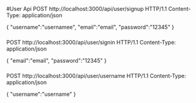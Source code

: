 #User Api
POST http://localhost:3000/api/user/signup HTTP/1.1
Content-Type: application/json

{
    "username":"usernamee",
    "email":"email",
    "password":"12345"
}

###

POST http://localhost:3000/api/user/signin HTTP/1.1
Content-Type: application/json

{
    "email":"email",
    "password":"12345"
}

###

POST http://localhost:3000/api/user/username HTTP/1.1
Content-Type: application/json

{
    "username":"username"
}
